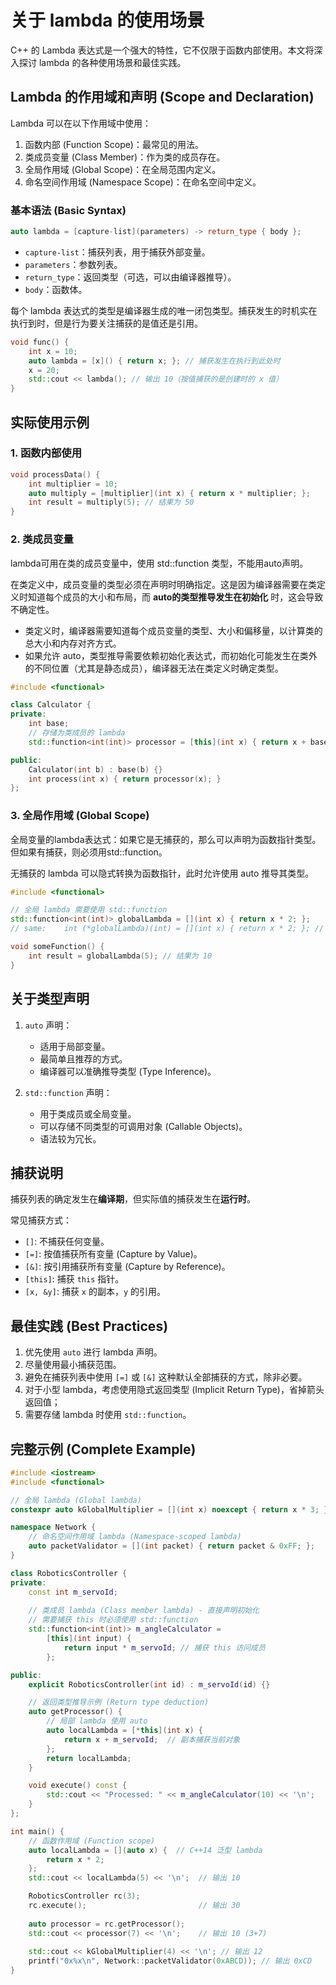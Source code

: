 # 关于 lambda 的使用场景

C++ 的 Lambda 表达式是一个强大的特性，它不仅限于函数内部使用。本文将深入探讨 lambda 的各种使用场景和最佳实践。

## Lambda 的作用域和声明 (Scope and Declaration)

Lambda 可以在以下作用域中使用：

1. 函数内部 (Function Scope)：最常见的用法。
2. 类成员变量 (Class Member)：作为类的成员存在。
3. 全局作用域 (Global Scope)：在全局范围内定义。
4. 命名空间作用域 (Namespace Scope)：在命名空间中定义。

### 基本语法 (Basic Syntax)

```cpp
auto lambda = [capture-list](parameters) -> return_type { body };
```

* `capture-list`：捕获列表，用于捕获外部变量。
* `parameters`：参数列表。
* `return_type`：返回类型（可选，可以由编译器推导）。
* `body`：函数体。

每个 lambda 表达式的类型是编译器生成的唯一闭包类型。捕获发生的时机实在执行到时，但是行为要关注捕获的是值还是引用。

```cpp
void func() {
    int x = 10;
    auto lambda = [x]() { return x; }; // 捕获发生在执行到此处时
    x = 20;
    std::cout << lambda(); // 输出 10（按值捕获的是创建时的 x 值）
}
```

## 实际使用示例

### 1. 函数内部使用

```cpp
void processData() {
    int multiplier = 10;
    auto multiply = [multiplier](int x) { return x * multiplier; };
    int result = multiply(5); // 结果为 50
}
```

### 2. 类成员变量

lambda可用在类的成员变量中，使用 std::function 类型，不能用auto声明。

在类定义中，成员变量的类型必须在声明时明确指定。这是因为编译器需要在类定义时知道每个成员的大小和布局，而 **auto的类型推导发生在初始化** 时，这会导致不确定性。

* 类定义时，编译器需要知道每个成员变量的类型、大小和偏移量，以计算类的总大小和内存对齐方式。
* 如果允许 auto，类型推导需要依赖初始化表达式，而初始化可能发生在类外的不同位置（尤其是静态成员），编译器无法在类定义时确定类型。

```cpp
#include <functional>

class Calculator {
private:
    int base;
    // 存储为类成员的 lambda
    std::function<int(int)> processor = [this](int x) { return x + base; };

public:
    Calculator(int b) : base(b) {}
    int process(int x) { return processor(x); }
};
```

### 3. 全局作用域 (Global Scope)

全局变量的lambda表达式：如果它是无捕获的，那么可以声明为函数指针类型。但如果有捕获，则必须用std::function。

无捕获的 lambda 可以隐式转换为函数指针，此时允许使用 auto 推导其类型。

```cpp
#include <functional>

// 全局 lambda 需要使用 std::function
std::function<int(int)> globalLambda = [](int x) { return x * 2; };
// same:    int (*globalLambda)(int) = [](int x) { return x * 2; }; // 但是这种依然不建议

void someFunction() {
    int result = globalLambda(5); // 结果为 10
}
```

## 关于类型声明

1. `auto` 声明：

    * 适用于局部变量。
    * 最简单且推荐的方式。
    * 编译器可以准确推导类型 (Type Inference)。

2. `std::function` 声明：

    * 用于类成员或全局变量。
    * 可以存储不同类型的可调用对象 (Callable Objects)。
    * 语法较为冗长。

## 捕获说明

捕获列表的确定发生在**编译期**，但实际值的捕获发生在**运行时**。

常见捕获方式：

* `[]`: 不捕获任何变量。
* `[=]`: 按值捕获所有变量 (Capture by Value)。
* `[&]`: 按引用捕获所有变量 (Capture by Reference)。
* `[this]`: 捕获 `this` 指针。
* `[x, &y]`: 捕获 `x` 的副本，`y` 的引用。

## 最佳实践 (Best Practices)

1. 优先使用 `auto` 进行 lambda 声明。
2. 尽量使用最小捕获范围。
3. 避免在捕获列表中使用 `[=]` 或 `[&]` 这种默认全部捕获的方式，除非必要。
4. 对于小型 lambda，考虑使用隐式返回类型 (Implicit Return Type)，省掉箭头返回值；
5. 需要存储 lambda 时使用 `std::function`。

## 完整示例 (Complete Example)

```cpp
#include <iostream>
#include <functional>

// 全局 lambda (Global lambda)
constexpr auto kGlobalMultiplier = [](int x) noexcept { return x * 3; };

namespace Network {
    // 命名空间作用域 lambda (Namespace-scoped lambda)
    auto packetValidator = [](int packet) { return packet & 0xFF; };
}

class RoboticsController {
private:
    const int m_servoId;
    
    // 类成员 lambda (Class member lambda) - 直接声明初始化
    // 需要捕获 this 时必须使用 std::function
    std::function<int(int)> m_angleCalculator = 
        [this](int input) { 
            return input * m_servoId; // 捕获 this 访问成员
        };

public:
    explicit RoboticsController(int id) : m_servoId(id) {}

    // 返回类型推导示例 (Return type deduction)
    auto getProcessor() {
        // 局部 lambda 使用 auto
        auto localLambda = [*this](int x) { 
            return x + m_servoId;  // 副本捕获当前对象
        };
        return localLambda;
    }

    void execute() const {
        std::cout << "Processed: " << m_angleCalculator(10) << '\n';
    }
};

int main() {
    // 函数作用域 (Function scope)
    auto localLambda = [](auto x) {  // C++14 泛型 lambda
        return x * 2; 
    };
    std::cout << localLambda(5) << '\n';  // 输出 10

    RoboticsController rc(3);
    rc.execute();                         // 输出 30
    
    auto processor = rc.getProcessor();
    std::cout << processor(7) << '\n';    // 输出 10 (3+7)
    
    std::cout << kGlobalMultiplier(4) << '\n'; // 输出 12
    printf("0x%x\n", Network::packetValidator(0xABCD)); // 输出 0xCD
}
```
